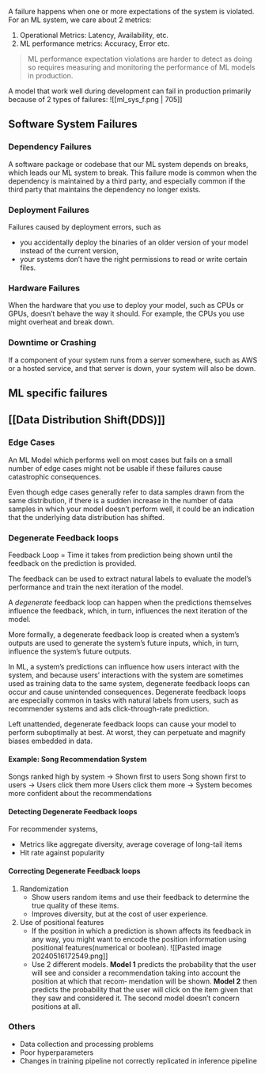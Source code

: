 A failure happens when one or more expectations of the system is violated. For an ML system, we care about 2 metrics: 

1. Operational Metrics: Latency, Availability, etc.
2. ML performance metrics: Accuracy, Error etc.

> ML performance expectation violations are harder to detect as doing so requires measuring and monitoring the performance of ML models in production.

A model that work well during development can fail in production primarily because of 2 types of failures:
![[ml_sys_f.png | 705]]

## Software System Failures

### Dependency Failures
A software package or codebase that our ML system depends on breaks, which leads our ML system to break. This failure mode is common when the dependency is maintained by a third party, and especially common if the third party that maintains the dependency no longer exists.
### Deployment Failures
Failures caused by deployment errors, such as 
- you accidentally deploy the binaries of an older version of your model instead of the current version, 
- your systems don’t have the right permissions to read or write certain files.
### Hardware Failures
When the hardware that you use to deploy your model, such as CPUs or GPUs, doesn’t behave the way it should. For example, the CPUs you use might overheat and break down.
### Downtime or Crashing
If a component of your system runs from a server somewhere, such as AWS or a hosted service, and that server is down, your system will also be down.
## ML specific failures

## [[Data Distribution Shift(DDS)]]

### Edge Cases
An ML Model which performs well on most cases but fails on a small number of edge cases might not be usable if these failures cause catastrophic consequences. 

Even though edge cases generally refer to data samples drawn from the same distribution, if there is a sudden increase in the number of data samples in which your model doesn’t perform well, it could be an indication that the underlying data distribution has shifted. 
### Degenerate Feedback loops
Feedback Loop = Time it takes from prediction being shown until the feedback on the prediction is provided. 

The feedback can be used to extract natural labels to evaluate the model’s performance and train the next iteration of the model. 

A *degenerate* feedback loop can happen when the predictions themselves influence the feedback, which, in turn, influences the next iteration of the model. 

More formally, a degenerate feedback loop is created when a system’s outputs are used to generate the system’s future inputs, which, in turn, influence the system’s future outputs.

In ML, a system’s predictions can influence how users interact with the system, and because users’ interactions with the system are sometimes used as training data to the same system, degenerate feedback loops can occur and cause unintended consequences. Degenerate feedback loops are especially common in tasks with natural labels from users, such as recommender systems and ads click-through-rate prediction.

Left unattended, degenerate feedback loops can cause your model to perform suboptimally at best. At worst, they can perpetuate and magnify biases embedded in data.
#### Example: Song Recommendation System

Songs ranked high by system → Shown first to users
Song shown first to users → Users click them more
Users click them more → System becomes more confident about the recommendations

#### Detecting Degenerate Feedback loops
For recommender systems,
- Metrics like aggregate diversity, average coverage of long-tail items
- Hit rate against popularity

#### Correcting Degenerate Feedback loops

1. Randomization
	- Show users random items and use their feedback to determine the true quality of these items.
	- Improves diversity, but at the cost of user experience.
2. Use of positional features
	- If the position in which a prediction is shown affects its feedback in any way, you might want to encode the position information using positional features(numerical or boolean).  ![[Pasted image 20240516172549.png]]
	- Use 2 different models. **Model 1** predicts the probability that the user will see and consider a recommendation taking into account the position at which that recom‐ mendation will be shown. **Model 2** then predicts the probability that the user will click on the item given that they saw and considered it. The second model doesn’t concern positions at all.

### Others
- Data collection and processing problems
- Poor hyperparameters
- Changes in training pipeline not correctly replicated in inference pipeline
